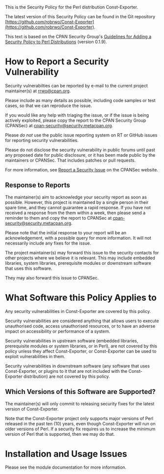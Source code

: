 This is the Security Policy for the Perl distribution Const-Exporter.

The latest version of this Security Policy can be found in the Git repository
[https://github.com/robrwo/Const-Exporter](https://github.com/robrwo/Const-Exporter).

This text is based on the CPAN Security Group's
[Guidelines for Adding a Security Policy to Perl Distributions](https://security.metacpan.org/docs/guides/security-policy-for-authors.html)
(version 0.1.9).


# How to Report a Security Vulnerability

Security vulnerabilties can be reported by e-mail to the current
project maintainer(s) at <rrwo@cpan.org>.

Please include as many details as possible, including code samples
or test cases, so that we can reproduce the issue.

If you would like any help with triaging the issue, or if the issue
is being actively exploited, please copy the report to the CPAN
Security Group (CPANSec) at <cpan-security@security.metacpan.org>.

Please *do not* use the public issue reporting system on RT or
GitHub issues for reporting security vulnerabilities.

Please do not disclose the security vulnerability in public forums
until past any proposed date for public disclosure, or it has been
made public by the maintainers or CPANSec.  That includes patches or
pull requests.

For more information, see
[Report a Security Issue](https://security.metacpan.org/docs/report.html)
on the CPANSec website.

## Response to Reports

The maintainer(s) aim to acknowledge your security report as soon as
possible.  However, this project is maintained by a single person in
their spare time, and they cannot guarantee a rapid response.  If you
have not received a response from the them within a week, then
please send a reminder to them and copy the report to CPANSec at
<cpan-security@security.metacpan.org>.

Please note that the initial response to your report will be an
acknowledgement, with a possible query for more information.  It
will not necessarily include any fixes for the issue.

The project maintainer(s) may forward this issue to the security
contacts for other projects where we believe it is relevant.  This
may include embedded libraries, system libraries, prerequisite
modules or downstream software that uses this software.

They may also forward this issue to CPANSec.

# What Software this Policy Applies to

Any security vulnerabilities in Const-Exporter are covered
by this policy.

Security vulnerabilities are considered anything that allows users
to execute unauthorised code, access unauthorised resources, or to
have an adverse impact on accessibility or performance of a system.

Security vulnerabilities in upstream software (embedded libraries,
prerequisite modules or system libraries, or in Perl), are not covered
by this policy unless they affect Const-Exporter, or
Const-Exporter can be used to exploit vulnerabilities in
them.

Security vulnerabilities in downstream software (any software that
uses Const-Exporter, or plugins to it that are not included
with the Const-Exporter distribution) are not covered by
this policy.

## Which Versions of this Software are Supported?

The maintainer(s) will only commit to releasing security fixes for the
latest version of Const-Exporter.

Note that the Const-Exporter project only supports major
versions of Perl released in the past ten (10) years, even though
Const-Exporter will run on older versions of Perl.  If a
security fix requires us to increase the minimum version of Perl that
is supported, then we may do that.

# Installation and Usage Issues

Please see the module documentation for more information.
